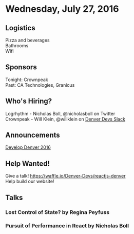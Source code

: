 # Wednesday, July 27, 2016

## Logistics

Pizza and beverages  
Bathrooms  
Wifi

## Sponsors

Tonight: Crownpeak  
Past: CA Technologies, Granicus

## Who's Hiring?

Logrhythm - Nicholas Boll, @nicholasboll on Twitter  
Crownpeak - Will Klein, @willklein on [Denver Devs Slack](https://denver-devs.slack.com)

## Announcements

[Develop Denver 2016](https://developdenver.org/)  

## Help Wanted!

Give a talk! https://waffle.io/Denver-Devs/reactjs-denver  
Help build our website!

## Talks

### Lost Control of State? by Regina Peyfuss

### Pursuit of Performance in React by Nicholas Boll
